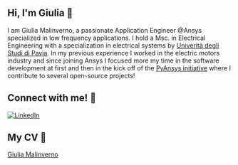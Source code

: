 ## Hi, I'm Giulia 👋

I am Giulia Malinverno, a passionate Application Engineer @Ansys specialized in low frequency applications.
I hold a Msc. in Electrical Engineering with a specialization in electrical systems by [Univerità degli Studi di Pavia](http://electrical.unipv.eu/).
In my previous experience I worked in the electric motors industry and since joining Ansys I focused more my time in the software development at first
and then in the kick off of the [PyAnsys initiative](https://docs.pyansys.com/) where I contribute to several open-source projects!

## Connect with me! 🤝
[![LinkedIn](https://img.shields.io/badge/LinkedIn-0077B5?style=for-the-badge&logo=linkedin&logoColor=white)]([https://www.linkedin.com/in/tuo-username/](https://www.linkedin.com/in/giulia-malinverno01/))

## My CV 🔭
[Giulia Malinverno](https://github.com/gmalinve/gmalinve/blob/main/Giulia_Malinverno.pdf)



<!--
**gmalinve/gmalinve** is a ✨ _special_ ✨ repository because its `README.md` (this file) appears on your GitHub profile.

Here are some ideas to get you started:

- 🔭 I’m currently working on ...
- 🌱 I’m currently learning ...
- 👯 I’m looking to collaborate on ...
- 🤔 I’m looking for help with ...
- 💬 Ask me about ...
- 📫 How to reach me: ...
- 😄 Pronouns: ...
- ⚡ Fun fact: ...
-->

